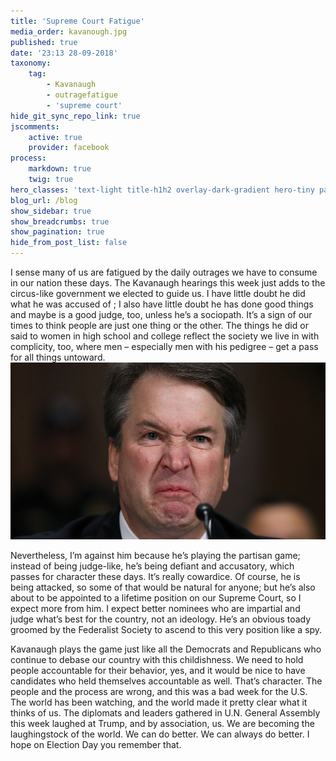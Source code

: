 ```yaml
---
title: 'Supreme Court Fatigue'
media_order: kavanough.jpg
published: true
date: '23:13 28-09-2018'
taxonomy:
    tag:
        - Kavanaugh
        - outragefatigue
        - 'supreme court'
hide_git_sync_repo_link: true
jscomments:
    active: true
    provider: facebook
process:
    markdown: true
    twig: true
hero_classes: 'text-light title-h1h2 overlay-dark-gradient hero-tiny parallax'
blog_url: /blog
show_sidebar: true
show_breadcrumbs: true
show_pagination: true
hide_from_post_list: false
---
```


I sense many of us are fatigued by the daily outrages we have to consume in our nation these days. The Kavanaugh hearings this week just adds to the circus-like government we elected to guide us. I have little doubt he did what he was accused of ; I also have little doubt he has done good things and maybe is a good judge, too, unless he’s a sociopath. It’s a sign of our times to think people are just one thing or the other. The things he did or said to women in high school and college reflect the society we live in with complicity, too, where men – especially men with his pedigree – get a pass for all things untoward. 
![Kavanaugh](kavanough.jpg?resize=550,425&classes=right)

Nevertheless, I’m against him because he’s playing the partisan game; instead of being judge-like, he’s being defiant and accusatory, which passes for character these days. It’s really cowardice. Of course, he is being attacked, so some of that would be natural for anyone; but he’s also about to be appointed to a lifetime position on our Supreme Court, so I expect more from him. I expect better nominees who are impartial and judge what’s best for the country, not an ideology. He’s an obvious toady groomed by the Federalist Society to ascend to this very position like a spy.

Kavanaugh plays the game just like all the Democrats and Republicans who continue to debase our country with this childishness. We need to hold people accountable for their behavior, yes, and it would be nice to have candidates who held themselves accountable as well. That’s character. The people and the process are wrong, and this was a bad week for the U.S. The world has been watching, and the world made it pretty clear what it thinks of us. The diplomats and leaders gathered in U.N. General Assembly this week laughed at Trump, and by association, us. We are becoming the laughingstock of the world. We can do better. We can always do better. I hope on Election Day you remember that.